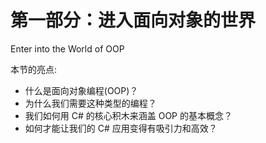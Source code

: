 # 第一部分：进入面向对象的世界

Enter into the World of OOP

本节的亮点:

*   什么是面向对象编程(OOP)？
*   为什么我们需要这种类型的编程？
*   我们如何用 C# 的核心积木来涵盖 OOP 的基本概念？
*   如何才能让我们的 C# 应用变得有吸引力和高效？